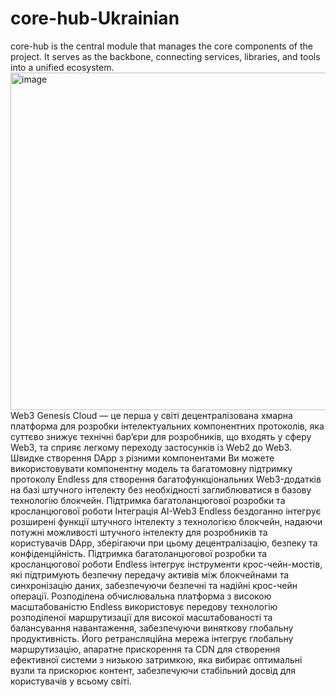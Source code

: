   # core-hub-Ukrainian
core-hub is the central module that manages the core components of the project. It serves as the backbone, connecting services, libraries, and tools into a unified ecosystem.
<img width="960" height="540" alt="image" src="https://github.com/user-attachments/assets/94c81f9f-022b-4bcf-b8ee-bffdaf84eefd" />
Web3 Genesis Cloud — це перша у світі децентралізована хмарна платформа для розробки інтелектуальних компонентних протоколів, яка суттєво знижує технічні бар’єри для розробників, що входять у сферу Web3, та сприяє легкому переходу застосунків із Web2 до Web3.
Швидке створення DApp з різними компонентами
Ви можете використовувати компонентну модель та багатомовну підтримку протоколу Endless для створення багатофункціональних Web3-додатків на базі штучного інтелекту без необхідності заглиблюватися в базову технологію блокчейн.
Підтримка багатоланцюгової розробки та кросланцюгової роботи
Інтеграція AI-Web3
Endless бездоганно інтегрує розширені функції штучного інтелекту з технологією блокчейн, надаючи потужні можливості штучного інтелекту для розробників та користувачів DApp, зберігаючи при цьому децентралізацію, безпеку та конфіденційність.
Підтримка багатоланцюгової розробки та кросланцюгової роботи
Endless інтегрує інструменти крос-чейн-мостів, які підтримують безпечну передачу активів між блокчейнами та синхронізацію даних, забезпечуючи безпечні та надійні крос-чейн операції.
Розподілена обчислювальна платформа з високою масштабованістю
Endless використовує передову технологію розподіленої маршрутизації для високої масштабованості та балансування навантаження, забезпечуючи виняткову глобальну продуктивність. Його ретрансляційна мережа інтегрує глобальну маршрутизацію, апаратне прискорення та CDN для створення ефективної системи з низькою затримкою, яка вибирає оптимальні вузли та прискорює контент, забезпечуючи стабільний досвід для користувачів у всьому світі.
